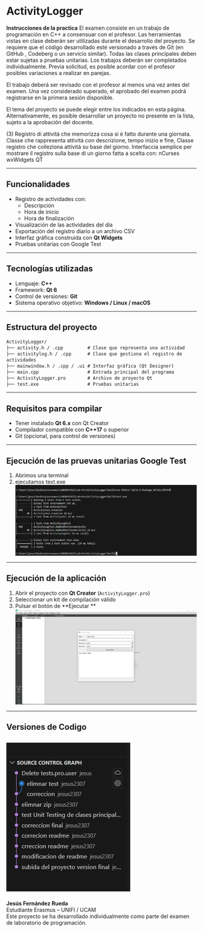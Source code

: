 # ActivityLogger

**Instrucciones de la practica** El examen consiste en un trabajo de programación en C++ a consensuar con el profesor. Las herramientas vistas en clase deberán ser utilizadas durante el desarrollo del proyecto. Se requiere que el código desarrollado esté versionado a través de Git (en GitHub , Codeberg o un servicio similar). Todas las clases principales deben estar sujetas a pruebas unitarias. Los trabajos deberán ser completados individualmente. Previa solicitud, es posible acordar con el profesor posibles variaciones a realizar en parejas.

El trabajo deberá ser revisado con el profesor al menos una vez antes del examen. Una vez considerado superado, el aprobado del examen podrá registrarse en la primera sesión disponible.

El tema del proyecto se puede elegir entre los indicados en esta página. Alternativamente, es posible desarrollar un proyecto no presente en la lista, sujeto a la aprobación del docente.

(3) Registro di attività che memorizza cosa si è fatto durante una giornata. Classe che rappresenta attività con descrizione, tempo inizio e fine, Classe registro che colleziona attività su base del giorno. Interfaccia semplice per mostrare il registro sulla base di un giorno fatta a scelta con:
nCurses
wxWidgets
QT

---

## Funcionalidades

- Registro de actividades con:
  - Descripción
  - Hora de inicio
  - Hora de finalización
- Visualización de las actividades del día
- Exportación del registro diario a un archivo CSV
- Interfaz gráfica construida con **Qt Widgets**
- Pruebas unitarias con Google Test

---

##  Tecnologías utilizadas

- Lenguaje: **C++**
- Framework: **Qt 6**
- Control de versiones: **Git**
- Sistema operativo objetivo: **Windows / Linux / macOS**

---

##  Estructura del proyecto

```
ActivityLogger/
├── activity.h / .cpp         # Clase que representa una actividad
├── activitylog.h / .cpp      # Clase que gestiona el registro de actividades
├── mainwindow.h / .cpp / .ui # Interfaz gráfica (Qt Designer)
├── main.cpp                  # Entrada principal del programa
├── ActivityLogger.pro        # Archivo de proyecto Qt
├── test.exe                  # Pruebas unitarias
```

---

## Requisitos para compilar

- Tener instalado **Qt 6.x** con Qt Creator
- Compilador compatible con **C++17** o superior
- Git (opcional, para control de versiones)

---
##  Ejecución de las pruevas unitarias Google Test

1. Abrimos una terminal 
2. ejecutamos text.exe
![Descripción de la imagen](imagenes/Captura.PNG)
---

##  Ejecución de la aplicación 

1. Abrir el proyecto con **Qt Creator** (`ActivityLogger.pro`)
2. Seleccionar un kit de compilación válido
3. Pulsar el botón de **Ejecutar **
![Descripción de la imagen](imagenes/Captura1.PNG)
---

##  Versiones de Codigo
![Descripción de la imagen](imagenes/Captura0.PNG)
---

**Jesús Fernández Rueda**  
Estudiante Erasmus – UNIFI / UCAM  
Este proyecto se ha desarrollado individualmente como parte del examen de laboratorio de programación.

